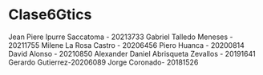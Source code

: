 # Clase6Gtics

Jean Piere Ipurre Saccatoma - 20213733
Gabriel Talledo Meneses - 20211755
Milene La Rosa Castro - 20206456 
Piero Huanca - 20200814
David Alonso - 20210850
Alexander Daniel Abrisqueta Zevallos - 20191641
Gerardo Gutierrez-20206089
Jorge Coronado- 20181526
